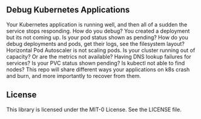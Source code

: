 ## Debug Kubernetes Applications

Your Kubernetes application is running well, and then all of a sudden the service stops responding. How do you debug? You created a deployment but its not coming up. Is your pod status shown as pending? How do you debug deployments and pods, get their logs, see the filesystem layout? Horizontal Pod Autoscaler is not scaling pods. Is your cluster running out of capacity? Or are the metrics not available? Having DNS lookup failures for services? Is your PVC status shown pending? Is kubectl not able to find nodes? This repo will share different ways your applications on k8s crash and burn, and more importantly to recover from them.

## License

This library is licensed under the MIT-0 License. See the LICENSE file.

